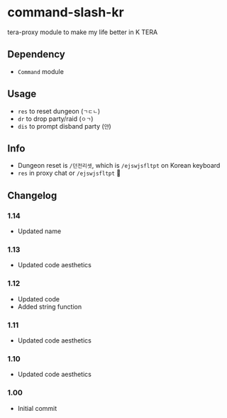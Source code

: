 # command-slash-kr
tera-proxy module to make my life better in K TERA

## Dependency
- `Command` module

## Usage
- `res` to reset dungeon (`ㄱㄷㄴ`)
- `dr` to drop party/raid (`ㅇㄱ`)
- `dis` to prompt disband party (`얀`)

## Info
- Dungeon reset is `/던전리셋`, which is `/ejswjsfltpt` on Korean keyboard
- `res` in proxy chat or `/ejswjsfltpt` :thinking:

## Changelog
### 1.14
- Updated name
### 1.13
- Updated code aesthetics
### 1.12
- Updated code
- Added string function
### 1.11
- Updated code aesthetics
### 1.10
- Updated code aesthetics
### 1.00
- Initial commit
